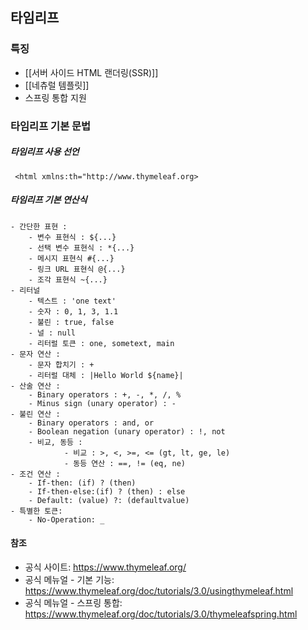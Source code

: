 ## 타임리프 

### 특징
- [[서버 사이드 HTML 랜더링(SSR)]]
- [[네츄럴 템플릿]]
- 스프링 통합 지원 

### 타임리프 기본 문법
##### 타임리프 사용 선언
` <html xmlns:th="http://www.thymeleaf.org>`

##### 타임리프 기본 연산식
``` 
- 간단한 표현 : 
	- 변수 표현식 : ${...}
	- 선택 변수 표현식 : *{...}
	- 메시지 표현식 #{...}
	- 링크 URL 표현식 @{...}
	- 조각 표현식 ~{...}
- 리터널
	- 텍스트 : 'one text'
	- 숫자 : 0, 1, 3, 1.1
	- 불린 : true, false
	- 널 : null
	- 리터럴 토큰 : one, sometext, main
- 문자 연산 : 
	- 문자 합치기 : +
	- 리터럴 대체 : |Hello World ${name}|
- 산술 연산 :
	- Binary operators : +, -, *, /, %
	- Minus sign (unary operator) : -
- 불린 연산 : 
	- Binary operators : and, or
	- Boolean negation (unary operator) : !, not
	- 비교, 동등 :
			- 비교 : >, <, >=, <= (gt, lt, ge, le)
			- 동등 연산 : ==, != (eq, ne)
- 조건 연산 : 
	- If-then: (if) ? (then)
	- If-then-else:(if) ? (then) : else
	- Default: (value) ?: (defaultvalue)
- 특별한 토큰:
	- No-Operation: _
```

####  참조
- 공식 사이트: https://www.thymeleaf.org/  
- 공식 메뉴얼 - 기본 기능: https://www.thymeleaf.org/doc/tutorials/3.0/usingthymeleaf.html 
- 공식 메뉴얼 - 스프링 통합: https://www.thymeleaf.org/doc/tutorials/3.0/thymeleafspring.html